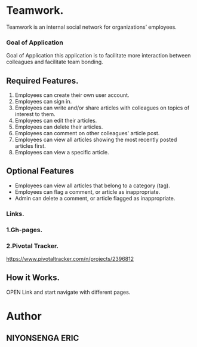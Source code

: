 # Teamwork.

Teamwork is an internal social network for organizations’ employees.

### Goal of Application

Goal of Application this application is to facilitate more interaction between colleagues and facilitate team bonding.

## Required Features.

1. Employees can create their own user account.
2. Employees can sign in.
3. Employees can write and/or share articles with colleagues on topics of interest to them.
4. Employees can edit their articles.
5. Employees can delete their articles.
6. Employees can comment on other colleagues' article post.
7. Employees can view all articles showing the most recently posted articles first.
8. Employees can view a specific article.

## Optional Features

- Employees can view all articles that belong to a category (tag).
- Employees can flag a comment, or article as inappropriate.
- Admin can delete a comment, or article flagged as inappropriate.

### Links.

### 1.Gh-pages.



### 2.Pivotal Tracker.

https://www.pivotaltracker.com/n/projects/2396812

## How it Works.

OPEN  Link and start navigate with different pages.


# **Author**

## **NIYONSENGA ERIC**
